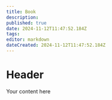 ```yaml
---
title: Book
description: 
published: true
date: 2024-11-12T11:47:52.184Z
tags: 
editor: markdown
dateCreated: 2024-11-12T11:47:52.184Z
---
```


# Header
Your content here